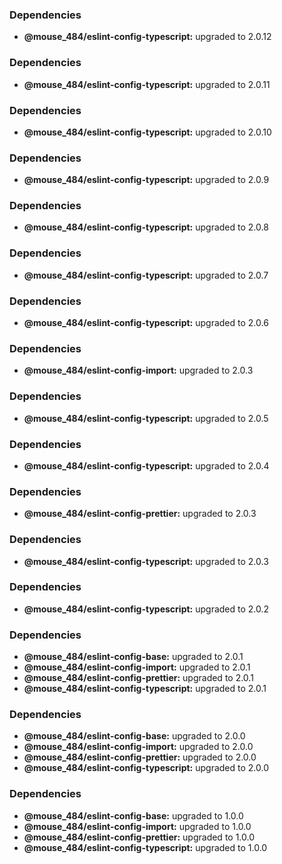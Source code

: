 ### Dependencies

* **@mouse_484/eslint-config-typescript:** upgraded to 2.0.12

### Dependencies

* **@mouse_484/eslint-config-typescript:** upgraded to 2.0.11

### Dependencies

* **@mouse_484/eslint-config-typescript:** upgraded to 2.0.10

### Dependencies

* **@mouse_484/eslint-config-typescript:** upgraded to 2.0.9

### Dependencies

* **@mouse_484/eslint-config-typescript:** upgraded to 2.0.8

### Dependencies

* **@mouse_484/eslint-config-typescript:** upgraded to 2.0.7

### Dependencies

* **@mouse_484/eslint-config-typescript:** upgraded to 2.0.6

### Dependencies

* **@mouse_484/eslint-config-import:** upgraded to 2.0.3

### Dependencies

* **@mouse_484/eslint-config-typescript:** upgraded to 2.0.5

### Dependencies

* **@mouse_484/eslint-config-typescript:** upgraded to 2.0.4

### Dependencies

* **@mouse_484/eslint-config-prettier:** upgraded to 2.0.3

### Dependencies

* **@mouse_484/eslint-config-typescript:** upgraded to 2.0.3

### Dependencies

* **@mouse_484/eslint-config-typescript:** upgraded to 2.0.2

### Dependencies

* **@mouse_484/eslint-config-base:** upgraded to 2.0.1
* **@mouse_484/eslint-config-import:** upgraded to 2.0.1
* **@mouse_484/eslint-config-prettier:** upgraded to 2.0.1
* **@mouse_484/eslint-config-typescript:** upgraded to 2.0.1

### Dependencies

* **@mouse_484/eslint-config-base:** upgraded to 2.0.0
* **@mouse_484/eslint-config-import:** upgraded to 2.0.0
* **@mouse_484/eslint-config-prettier:** upgraded to 2.0.0
* **@mouse_484/eslint-config-typescript:** upgraded to 2.0.0

### Dependencies

- **@mouse_484/eslint-config-base:** upgraded to 1.0.0
- **@mouse_484/eslint-config-import:** upgraded to 1.0.0
- **@mouse_484/eslint-config-prettier:** upgraded to 1.0.0
- **@mouse_484/eslint-config-typescript:** upgraded to 1.0.0
